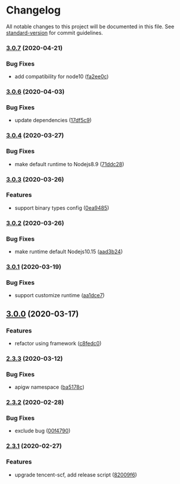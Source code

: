 # Changelog

All notable changes to this project will be documented in this file. See [standard-version](https://github.com/conventional-changelog/standard-version) for commit guidelines.

### [3.0.7](https://github.com/serverless-components/tencent-express/compare/v3.0.6...v3.0.7) (2020-04-21)

### Bug Fixes

- add compatibility for node10 ([fa2ee0c](https://github.com/serverless-components/tencent-express/commit/fa2ee0c2b30575779cb69ef49af345ffd24bf631))

### [3.0.6](https://github.com/serverless-components/tencent-express/compare/v3.0.4...v3.0.6) (2020-04-03)

### Bug Fixes

- update dependencies ([17df5c9](https://github.com/serverless-components/tencent-express/commit/17df5c99852d151cea762e2ecfe9e537f735b0cf))

### [3.0.4](https://github.com/serverless-components/tencent-express/compare/v3.0.3...v3.0.4) (2020-03-27)

### Bug Fixes

- make default runtime to Nodejs8.9 ([71ddc28](https://github.com/serverless-components/tencent-express/commit/71ddc280e091181aafc10aa8a1e70a53c78f04d3))

### [3.0.3](https://github.com/serverless-components/tencent-express/compare/v3.0.2...v3.0.3) (2020-03-26)

### Features

- support binary types config ([0ea9485](https://github.com/serverless-components/tencent-express/commit/0ea9485c563b2b5f07803879f8ecf5ed98df40da))

### [3.0.2](https://github.com/serverless-components/tencent-express/compare/v3.0.1...v3.0.2) (2020-03-26)

### Bug Fixes

- make runtime default Nodejs10.15 ([aad3b24](https://github.com/serverless-components/tencent-express/commit/aad3b2482d0fd14454f359bc316e1261fd4facd5))

### [3.0.1](https://github.com/serverless-components/tencent-express/compare/v3.0.0...v3.0.1) (2020-03-19)

### Bug Fixes

- support customize runtime ([aa1dce7](https://github.com/serverless-components/tencent-express/commit/aa1dce76abddbed2179ed0cf0b87e70b4e713bfb))

## [3.0.0](https://github.com/serverless-components/tencent-express/compare/v2.3.3...v3.0.0) (2020-03-17)

### Features

- refactor using framework ([c8fedc0](https://github.com/serverless-components/tencent-express/commit/c8fedc0fbc30f6eb3170b998c41a841b9f478855))

### [2.3.3](https://github.com/serverless-components/tencent-express/compare/v2.3.2...v2.3.3) (2020-03-12)

### Bug Fixes

- apigw namespace ([ba5178c](https://github.com/serverless-components/tencent-express/commit/ba5178c1de0bfbefdc9414cc2706fe63585e8b07))

### [2.3.2](https://github.com/serverless-components/tencent-express/compare/v2.3.1...v2.3.2) (2020-02-28)

### Bug Fixes

- exclude bug ([00f4790](https://github.com/serverless-components/tencent-express/commit/00f4790853e0c4fc37d909d6dc94e1662467e27b))

### [2.3.1](https://github.com/serverless-components/tencent-express/compare/v2.3.0...v2.3.1) (2020-02-27)

### Features

- upgrade tencent-scf, add release script ([82009f6](https://github.com/serverless-components/tencent-express/commit/82009f6659e8b0fcbc600a4f643c84534fdf60b5))
